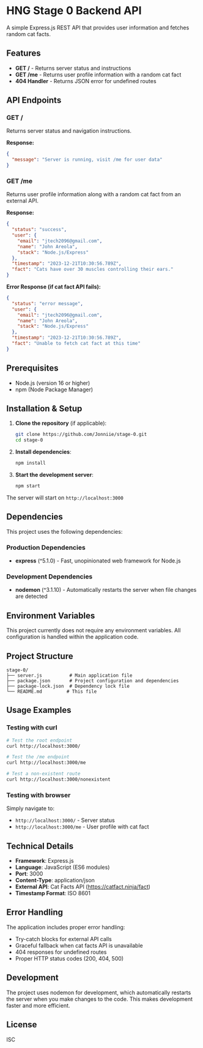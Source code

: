 # HNG Stage 0 Backend API

A simple Express.js REST API that provides user information and fetches random cat facts.

## Features

- **GET /** - Returns server status and instructions
- **GET /me** - Returns user profile information with a random cat fact
- **404 Handler** - Returns JSON error for undefined routes

## API Endpoints

### GET /
Returns server status and navigation instructions.

**Response:**
```json
{
  "message": "Server is running, visit /me for user data"
}
```

### GET /me
Returns user profile information along with a random cat fact from an external API.

**Response:**
```json
{
  "status": "success",
  "user": {
    "email": "jtech2096@gmail.com",
    "name": "John Areola",
    "stack": "Node.js/Express"
  },
  "timestamp": "2023-12-21T10:30:56.789Z",
  "fact": "Cats have over 30 muscles controlling their ears."
}
```

**Error Response (if cat fact API fails):**
```json
{
  "status": "error message",
  "user": {
    "email": "jtech2096@gmail.com",
    "name": "John Areola",
    "stack": "Node.js/Express"
  },
  "timestamp": "2023-12-21T10:30:56.789Z",
  "fact": "Unable to fetch cat fact at this time"
}
```

## Prerequisites

- Node.js (version 16 or higher)
- npm (Node Package Manager)

## Installation & Setup

1. **Clone the repository** (if applicable):
   ```bash
   git clone https://github.com/Jonniie/stage-0.git
   cd stage-0
   ```

2. **Install dependencies**:
   ```bash
   npm install
   ```

3. **Start the development server**:
   ```bash
   npm start
   ```

The server will start on `http://localhost:3000`

## Dependencies

This project uses the following dependencies:

### Production Dependencies
- **express** (^5.1.0) - Fast, unopinionated web framework for Node.js

### Development Dependencies
- **nodemon** (^3.1.10) - Automatically restarts the server when file changes are detected

## Environment Variables

This project currently does not require any environment variables. All configuration is handled within the application code.

## Project Structure

```
stage-0/
├── server.js          # Main application file
├── package.json       # Project configuration and dependencies
├── package-lock.json  # Dependency lock file
└── README.md         # This file
```

## Usage Examples

### Testing with curl

```bash
# Test the root endpoint
curl http://localhost:3000/

# Test the /me endpoint
curl http://localhost:3000/me

# Test a non-existent route
curl http://localhost:3000/nonexistent
```

### Testing with browser

Simply navigate to:
- `http://localhost:3000/` - Server status
- `http://localhost:3000/me` - User profile with cat fact

## Technical Details

- **Framework**: Express.js
- **Language**: JavaScript (ES6 modules)
- **Port**: 3000
- **Content-Type**: application/json
- **External API**: Cat Facts API (https://catfact.ninja/fact)
- **Timestamp Format**: ISO 8601

## Error Handling

The application includes proper error handling:
- Try-catch blocks for external API calls
- Graceful fallback when cat facts API is unavailable
- 404 responses for undefined routes
- Proper HTTP status codes (200, 404, 500)

## Development

The project uses nodemon for development, which automatically restarts the server when you make changes to the code. This makes development faster and more efficient.

## License

ISC
